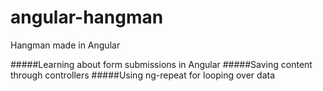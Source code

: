 # angular-hangman
Hangman made in Angular


#####Learning about form submissions in Angular
#####Saving content through controllers
#####Using ng-repeat for looping over data
